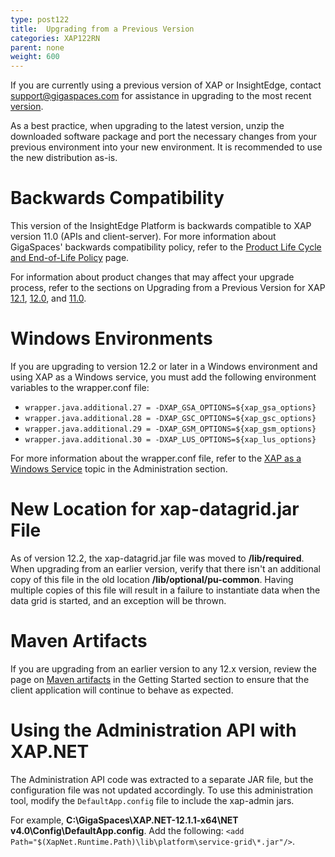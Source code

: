 ```yaml
---
type: post122
title:  Upgrading from a Previous Version
categories: XAP122RN
parent: none
weight: 600
---
```


If you are currently using a previous version of XAP or InsightEdge, contact <support@gigaspaces.com> for assistance in upgrading to the most recent [version](https://www.gigaspaces.com/download-center).

As a best practice, when upgrading to the latest version, unzip the downloaded software package and port the necessary changes from your previous environment into your new environment. It is recommended to use the new distribution as-is. 
 
# Backwards Compatibility

This version of the InsightEdge Platform is backwards compatible to XAP version 11.0 (APIs and client-server). For more information about GigaSpaces' backwards compatibility policy, refer to the [Product Life Cycle and End-of-Life Policy](/release_notes/lifecycle.html) page.

For information about product changes that may affect your upgrade process, refer to the sections on Upgrading from a Previous Version for XAP [12.1](/release_notes/121upgrading.html), [12.0](/release_notes/120upgrading.html), and [11.0](/release_notes/110upgrading.html). 

# Windows Environments

If you are upgrading to version 12.2 or later in a Windows environment and using XAP as a Windows service, you must add the following environment variables to the wrapper.conf file:

- `wrapper.java.additional.27 = -DXAP_GSA_OPTIONS=${xap_gsa_options}` 
- `wrapper.java.additional.28 = -DXAP_GSC_OPTIONS=${xap_gsc_options}` 
- `wrapper.java.additional.29 = -DXAP_GSM_OPTIONS=${xap_gsm_options}` 
- `wrapper.java.additional.30 = -DXAP_LUS_OPTIONS=${xap_lus_options}`

For more information about the wrapper.conf file, refer to the [XAP as a Windows Service](../admin/installation-windows-service.html) topic in the Administration section.

# New Location for xap-datagrid.jar File

As of version 12.2, the xap-datagrid.jar file was moved to **<XAP install dir>/lib/required**. When upgrading from an earlier version, verify that there isn't an additional copy of this file in the old location **<XAP install dir>/lib/optional/pu-common**. Having multiple copies of this file will result in a failure to instantiate data when the data grid is started, and an exception will be thrown. 

# Maven Artifacts

If you are upgrading from an earlier version to any 12.x version, review the page on [Maven artifacts](../started/maven-artifacts.html) in the Getting Started section to ensure that the client application will continue to behave as expected.

# Using the Administration API with XAP.NET

The Administration API code was extracted to a separate JAR file, but the configuration file was not updated accordingly. To use this administration tool, modify the `DefaultApp.config` file to include the xap-admin jars.

For example, **C:\GigaSpaces\XAP.NET-12.1.1-x64\NET v4.0\Config\DefaultApp.config**. Add the following: `<add Path="$(XapNet.Runtime.Path)\lib\platform\service-grid\*.jar"/>`.


